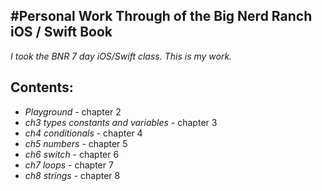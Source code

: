 #Personal Work Through of the Big Nerd Ranch iOS / Swift Book
-----

*I took the BNR 7 day iOS/Swift class. This is my work.*

Contents:
----

- *Playground* - chapter 2
- *ch3 types constants and variables*	 - chapter 3
- *ch4 conditionals* - chapter 4
- *ch5 numbers* - chapter 5	
- *ch6 switch* - chapter 6
- *ch7 loops* - chapter 7
- *ch8 strings* - chapter 8


